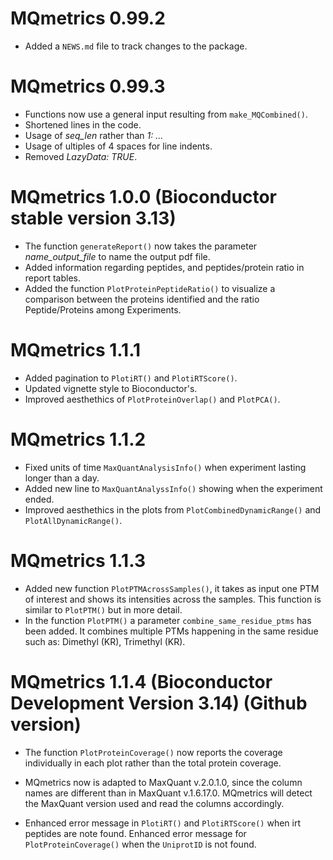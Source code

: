 # MQmetrics 0.99.2

* Added a `NEWS.md` file to track changes to the package.


# MQmetrics 0.99.3 

* Functions now use a general input resulting from `make_MQCombined()`.
* Shortened lines in the code.
* Usage of *seq_len* rather than *1: ...*
* Usage of ultiples of 4 spaces for line indents.
* Removed *LazyData: TRUE*.

# MQmetrics 1.0.0 (Bioconductor stable version 3.13)

* The function `generateReport()` now takes the parameter *name_output_file* 
to name the output pdf file.
* Added information regarding peptides, and peptides/protein ratio in report 
tables.
* Added the function `PlotProteinPeptideRatio()` to visualize a comparison 
between the proteins identified and the ratio Peptide/Proteins among
Experiments.



# MQmetrics 1.1.1 

* Added pagination to `PlotiRT()` and `PlotiRTScore()`.
* Updated vignette style to Bioconductor's.
* Improved aesthethics of `PlotProteinOverlap()` and `PlotPCA()`.

# MQmetrics 1.1.2 

* Fixed units of time `MaxQuantAnalysisInfo()`  when experiment lasting
longer than a day.
* Added new line to `MaxQuantAnalyssInfo()` showing when the experiment ended.
* Improved aesthethics in the plots from `PlotCombinedDynamicRange()` and 
`PlotAllDynamicRange()`.

# MQmetrics 1.1.3 
* Added new function `PlotPTMAcrossSamples()`, it takes as input one PTM of 
interest and shows its intensities across the samples. 
This function is similar to `PlotPTM()` but in more detail.
* In the function `PlotPTM()` a parameter `combine_same_residue_ptms` has been
added. It combines multiple PTMs happening in the same residue such as:
Dimethyl (KR), Trimethyl (KR).


# MQmetrics 1.1.4 (Bioconductor Development Version 3.14) (Github version)


* The function `PlotProteinCoverage()` now reports the coverage individually in
each plot rather than the total protein coverage.

* MQmetrics now is adapted to MaxQuant v.2.0.1.0, since the column names 
are different than in MaxQuant v.1.6.17.0. MQmetrics will detect the MaxQuant 
version used and read the columns accordingly.

* Enhanced error message in `PlotiRT()` and `PlotiRTScore()` when irt 
peptides are note found. Enhanced error message for `PlotProteinCoverage()`
when the  `UniprotID` is not found.
